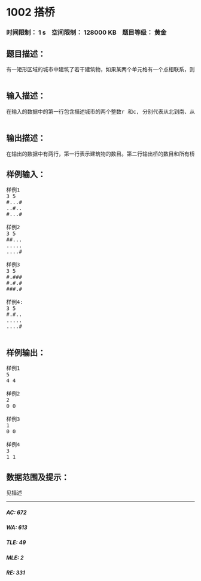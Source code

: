 # 1002 搭桥   
### 时间限制： 1 s&nbsp;&nbsp;&nbsp;&nbsp;空间限制： 128000 KB&nbsp;&nbsp;&nbsp;&nbsp;题目等级： 黄金  
## 题目描述：  

<pre>
有一矩形区域的城市中建筑了若干建筑物，如果某两个单元格有一个点相联系，则它们属于同一座建筑物。现在想在这些建筑物之间搭建一些桥梁，其中桥梁只能沿着矩形的方格的边沿搭建，如下图城市1有5栋建筑物，可以搭建4座桥将建筑物联系起来。城市2有两座建筑物，但不能搭建桥梁将它们连接。城市3只有一座建筑物，城市4有3座建筑物，可以搭建一座桥梁联系两栋建筑物，但不能与第三座建筑物联系在一起。

</pre>
  
  
## 输入描述：  

<pre>
在输入的数据中的第一行包含描述城市的两个整数r 和c, 分别代表从北到南、从东到西的城市大小(1 <= r <= 50 and 1 <=  c <= 50). 接下来的r 行, 每一行由c 个(“#”)和(“.”)组成的字符. 每一个字符表示一个单元格。“#”表示建筑物，“.”表示空地。
 
</pre>
  
  
## 输出描述：  

<pre>
在输出的数据中有两行，第一行表示建筑物的数目。第二行输出桥的数目和所有桥的总长度。
</pre>
  
  
## 样例输入：  

<pre>
样例1
3 5
#...#
..#..
#...#
 
样例2
3 5
##...
.....
....#
 
样例3
3 5
#.###
#.#.#
###.#
 
样例4:
3 5
#.#..
.....
....#
 
</pre>
  
  
## 样例输出：  

<pre>
样例1
5
4 4
 
样例2
2
0 0
 
样例3
1
0 0
 
样例4
3
1 1
</pre>
  
  
## 数据范围及提示：  

<pre>
见描述
</pre>
  
  
***  

##### AC: 672  
##### WA: 613  
##### TLE: 49  
##### MLE: 2  
##### RE: 331  

